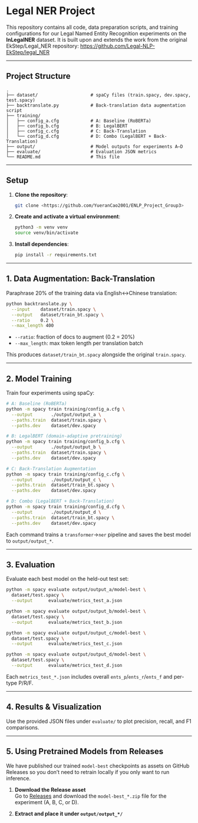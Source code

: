 # Legal NER Project

This repository contains all code, data preparation scripts, and training configurations for our Legal Named Entity Recognition experiments on the **InLegalNER** dataset. It is built upon and extends the work from the original EkStep/Legal_NER repository: https://github.com/Legal-NLP-EkStep/legal_NER

------

## Project Structure

```text
.
├── dataset/                    # spaCy files (train.spacy, dev.spacy, test.spacy)
├── backtranslate.py            # Back-translation data augmentation script
├── training/
│   ├── config_a.cfg            # A: Baseline (RoBERTa)
│   ├── config_b.cfg            # B: LegalBERT
│   ├── config_c.cfg            # C: Back-Translation
│   └── config_d.cfg            # D: Combo (LegalBERT + Back-Translation)
├── output/                     # Model outputs for experiments A–D
├── evaluate/                   # Evaluation JSON metrics
└── README.md                   # This file
```

------

## Setup

1. **Clone the repository**:

   ```bash
   git clone <https://github.com/YueranCao2001/ENLP_Project_Group3>
   ```

2. **Create and activate a virtual environment**:

   ```bash
   python3 -m venv venv
   source venv/bin/activate
   ```

3. **Install dependencies**:

   ```bash
   pip install -r requirements.txt
   ```

------

## 1. Data Augmentation: Back-Translation

Paraphrase 20% of the training data via English↔Chinese translation:

```bash
python backtranslate.py \
  --input    dataset/train.spacy \
  --output   dataset/train_bt.spacy \
  --ratio    0.2 \
  --max_length 400
```

- `--ratio`: fraction of docs to augment (0.2 = 20%)
- `--max_length`: max token length per translation batch

This produces `dataset/train_bt.spacy` alongside the original `train.spacy`.

------

## 2. Model Training

Train four experiments using spaCy:

```bash
# A: Baseline (RoBERTa)
python -m spacy train training/config_a.cfg \
  --output       ./output/output_a \
  --paths.train  dataset/train.spacy \
  --paths.dev    dataset/dev.spacy

# B: LegalBERT (domain-adaptive pretraining)
python -m spacy train training/config_b.cfg \
  --output       ./output/output_b \
  --paths.train  dataset/train.spacy \
  --paths.dev    dataset/dev.spacy

# C: Back-Translation Augmentation
python -m spacy train training/config_c.cfg \
  --output       ./output/output_c \
  --paths.train  dataset/train_bt.spacy \
  --paths.dev    dataset/dev.spacy

# D: Combo (LegalBERT + Back-Translation)
python -m spacy train training/config_d.cfg \
  --output       ./output/output_d \
  --paths.train  dataset/train_bt.spacy \
  --paths.dev    dataset/dev.spacy
```

Each command trains a `transformer`→`ner` pipeline and saves the best model to `output/output_*`.

------

## 3. Evaluation

Evaluate each best model on the held-out test set:

```bash
python -m spacy evaluate output/output_a/model-best \
  dataset/test.spacy \
  --output      evaluate/metrics_test_a.json

python -m spacy evaluate output/output_b/model-best \
  dataset/test.spacy \
  --output      evaluate/metrics_test_b.json

python -m spacy evaluate output/output_c/model-best \
  dataset/test.spacy \
  --output      evaluate/metrics_test_c.json

python -m spacy evaluate output/output_d/model-best \
  dataset/test.spacy \
  --output      evaluate/metrics_test_d.json
```

Each `metrics_test_*.json` includes overall `ents_p`/`ents_r`/`ents_f` and per‐type P/R/F.

------

## 4. Results & Visualization

Use the provided JSON files under `evaluate/` to plot precision, recall, and F1 comparisons.

------

## 5. Using Pretrained Models from Releases

We have published our trained `model-best` checkpoints as assets on GitHub Releases so you don’t need to retrain locally if you only want to run inference.

1. **Download the Release asset**  
    Go to [Releases](https://github.com/YueranCao2001/ENLP_Project_Group3/releases) and download the `model-best_*.zip` file for the experiment (A, B, C, or D).

2. **Extract and place it under `output/output_*/`**  